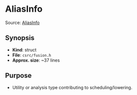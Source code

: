 # AliasInfo

Source: [AliasInfo](../../../csrc/fusion.h#L86)

## Synopsis
- **Kind**: struct
- **File**: `csrc/fusion.h`
- **Approx. size**: ~37 lines

## Purpose
- Utility or analysis type contributing to scheduling/lowering.
